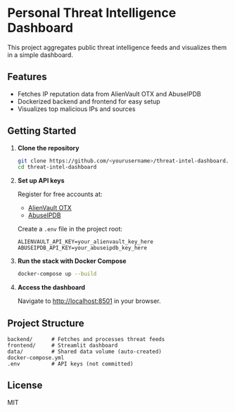 # Personal Threat Intelligence Dashboard

This project aggregates public threat intelligence feeds and visualizes them in a simple dashboard.

## Features

- Fetches IP reputation data from AlienVault OTX and AbuseIPDB
- Dockerized backend and frontend for easy setup
- Visualizes top malicious IPs and sources

## Getting Started

1. **Clone the repository**
   ```bash
   git clone https://github.com/<yourusername>/threat-intel-dashboard.git
   cd threat-intel-dashboard
   ```

2. **Set up API keys**

   Register for free accounts at:
   - [AlienVault OTX](https://otx.alienvault.com/)
   - [AbuseIPDB](https://www.abuseipdb.com/)

   Create a `.env` file in the project root:
   ```
   ALIENVAULT_API_KEY=your_alienvault_key_here
   ABUSEIPDB_API_KEY=your_abuseipdb_key_here
   ```

3. **Run the stack with Docker Compose**
   ```bash
   docker-compose up --build
   ```

4. **Access the dashboard**

   Navigate to [http://localhost:8501](http://localhost:8501) in your browser.

## Project Structure

```
backend/      # Fetches and processes threat feeds
frontend/     # Streamlit dashboard
data/         # Shared data volume (auto-created)
docker-compose.yml
.env          # API keys (not committed)
```

## License

MIT